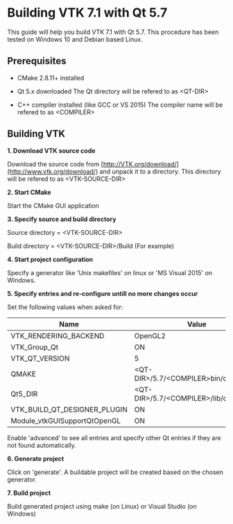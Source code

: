 # Building VTK 7.1 with Qt 5.7
This guide will help you build VTK 7.1 with Qt 5.7. 
This procedure has been tested on Windows 10 and Debian based Linux.

## Prerequisites
- CMake 2.8.11+ installed

- Qt 5.x downloaded
The Qt directory will be refered to as \<QT-DIR\>

- C++ compiler installed (like  GCC or  VS 2015)
The compiler name will be refered to as \<COMPILER\>

## Building VTK
**1. Download VTK source code**

Download the source code from [http://VTK.org/download/](http://www.vtk.org/download/) and unpack it to a directory. This directory will be refered to as \<VTK-SOURCE-DIR\>

**2. Start CMake**

Start the CMake GUI application 

**3. Specify source  and build directory**

Source directory = \<VTK-SOURCE-DIR\> 

Build directory = \<VTK-SOURCE-DIR\>/Build (For example) 

**4. Start project configuration**

Specify a generator like 'Unix makefiles' on linux or 'MS Visual 2015' on Windows.

**5. Specify entries and re-configure untill no more changes occur**

Set the following values when asked for:


| Name | Value |
| --- | --- |
| VTK_RENDERING_BACKEND | OpenGL2 |
| VTK_Group_Qt | ON |
| VTK_QT_VERSION | 5 |
| QMAKE | \<QT-DIR\>/5.7/\<COMPILER\>bin/qmake |
| Qt5_DIR | \<QT-DIR\>/5.7/\<COMPILER\>/lib/cmake/Qt5 |
| VTK_BUILD_QT_DESIGNER_PLUGIN | ON |
| Module_vtkGUISupportQtOpenGL | ON |


Enable 'advanced' to see all entries and specify other Qt entries if they are not found automatically.

**6. Generate project**

Click on 'generate'. A buildable project will be created based on the chosen generator.

**7. Build project**

Build generated project using make (on Linux) or Visual Studio (on Windows)
